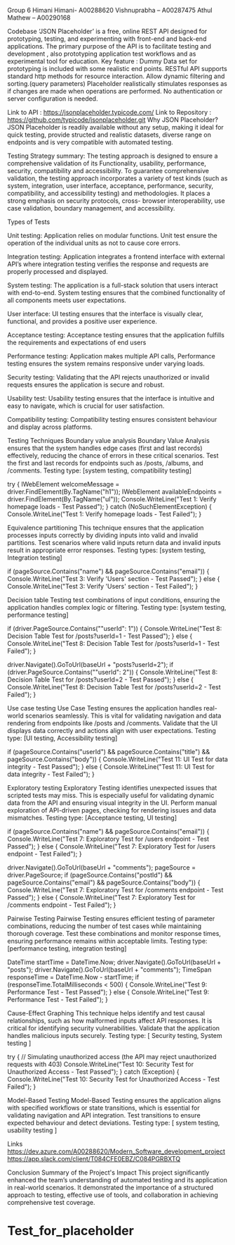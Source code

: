 Group 6
Himani Himani- A00288620
Vishnuprabha – A00287475
Athul Mathew – A00290168

Codebase
‘JSON Placeholder’ is a free, online REST API designed for prototyping, testing, and experimenting with front-end and back-end applications.
The primary purpose of the API is to facilitate testing and development , also prototyping application test workflows and as experimental tool for education. 
Key feature :
	Dummy Data set for prototyping is included with some realistic end points.
	RESTful API supports standard http methods for resource interaction.
	Allow dynamic filtering and sorting.(query parameters)
	Placeholder realistically stimulates responses as if changes are made when 	operations are performed.
	No authentication or server configuration is needed.

Link to API : https://jsonplaceholder.typicode.com/
Link to Repository : https://github.com/typicode/jsonplaceholder.git 
Why JSON Placeholder?
	JSON Placeholder is readily available without any setup, making it ideal for quick 	testing, provide structed and realistic datasets, diverse range on endpoints and 	is very compatible with automated testing.

Testing Strategy summary:
	The testing approach is designed to ensure a comprehensive validation of its
	Functionality, usability, performance, security, compatibility and accessibility.
	To guarantee comprehensive validation, the testing approach incorporates a 	variety of test kinds (such as system, integration, user interface, acceptance, 		performance, security, compatibility, and accessibility testing) and 	methodologies. It places a strong emphasis on security protocols, cross-		browser interoperability, use case validation, boundary management, and 	accessibility. 

Types of Tests 

Unit testing:
Application relies on modular functions. Unit test ensure the operation of the individual units as not to cause core errors.

Integration testing:
Application integrates a frontend interface with external API’s where integration testing verifies the response and requests are properly processed and displayed.

System testing:
The application is a full-stack solution that users interact with end-to-end. System testing ensures that the combined functionality of all components meets user expectations.

User interface:
UI testing ensures that the interface is visually clear, functional, and provides a positive user experience.

Acceptance testing:
Acceptance testing ensures that the application fulfills the requirements and expectations of end users


Performance testing:
Application makes multiple API calls, Performance testing ensures the system remains responsive under varying loads.

Security testing:
Validating that the API rejects unauthorized or invalid requests ensures the application is secure and robust.

Usability test:
Usability testing ensures that the interface is intuitive and easy to navigate, which is crucial for user satisfaction.

Compatibility testing:
Compatibility testing ensures consistent behaviour and display across platforms.


Testing Techniques
Boundary value analysis
Boundary Value Analysis ensures that the system handles edge cases (first and last records) effectively, reducing the chance of errors in these critical scenarios.
Test the first and last records for endpoints such as /posts, /albums, and /comments.
Testing type:  [system testing, compatibility testing]

 try
 {
     IWebElement welcomeMessage = driver.FindElement(By.TagName("h1"));
     IWebElement availableEndpoints = driver.FindElement(By.TagName("ul"));
     Console.WriteLine("Test 1: Verify homepage loads - Test Passed");
 }
 catch (NoSuchElementException)
 {
     Console.WriteLine("Test 1: Verify homepage loads - Test Failed");
 }

Equivalence partitioning
This technique ensures that the application processes inputs correctly by dividing inputs into valid and invalid partitions. Test scenarios where valid inputs return data and invalid inputs result in appropriate error responses.
Testing types: [system testing, Integration testing]

if (pageSource.Contains("name") && pageSource.Contains("email"))
{
    Console.WriteLine("Test 3: Verify 'Users' section - Test Passed");
}
else
{
    Console.WriteLine("Test 3: Verify 'Users' section - Test Failed");
}


Decision table Testing
test combinations of input conditions, ensuring the application handles complex logic or filtering.
Testing type: [system testing, performance testing]

 if (driver.PageSource.Contains("\"userId\": 1"))
 {
     Console.WriteLine("Test 8: Decision Table Test for /posts?userId=1 - Test Passed");
 }
 else
 {
     Console.WriteLine("Test 8: Decision Table Test for /posts?userId=1 - Test Failed");
 }

 driver.Navigate().GoToUrl(baseUrl + "posts?userId=2");
 if (driver.PageSource.Contains("\"userId\": 2"))
 {
     Console.WriteLine("Test 8: Decision Table Test for /posts?userId=2 - Test Passed");
 }
 else
 {
     Console.WriteLine("Test 8: Decision Table Test for /posts?userId=2 - Test Failed");
 }

Use case testing
Use Case Testing ensures the application handles real-world scenarios seamlessly. This is vital for validating navigation and data rendering from endpoints like /posts and /comments. Validate that the UI displays data correctly and actions align with user expectations.
Testing type: [UI testing, Accessibility testing]

 if (pageSource.Contains("userId") && pageSource.Contains("title") && pageSource.Contains("body"))
 {
     Console.WriteLine("Test 11: UI Test for data integrity - Test Passed");
 }
 else
 {
     Console.WriteLine("Test 11: UI Test for data integrity - Test Failed");
 }

Exploratory testing
Exploratory Testing identifies unexpected issues that scripted tests may miss. This is especially useful for validating dynamic data from the API and ensuring visual integrity in the UI. Perform manual exploration of API-driven pages, checking for rendering issues and data mismatches.
Testing type: [Acceptance testing, UI testing]

 if (pageSource.Contains("name") && pageSource.Contains("email"))
 {
     Console.WriteLine("Test 7: Exploratory Test for /users endpoint - Test Passed");
 }
 else
 {
     Console.WriteLine("Test 7: Exploratory Test for /users endpoint - Test Failed");
 }

 driver.Navigate().GoToUrl(baseUrl + "comments");
 pageSource = driver.PageSource;
 if (pageSource.Contains("postId") && pageSource.Contains("email") && pageSource.Contains("body"))
 {
     Console.WriteLine("Test 7: Exploratory Test for /comments endpoint - Test Passed");
 }
 else
 {
     Console.WriteLine("Test 7: Exploratory Test for /comments endpoint - Test Failed");
 }

Pairwise Testing
Pairwise Testing ensures efficient testing of parameter combinations, reducing the number of test cases while maintaining thorough coverage. Test these combinations and monitor response times, ensuring performance remains within acceptable limits.
Testing type: [performance testing, integration testing]

 DateTime startTime = DateTime.Now;
 driver.Navigate().GoToUrl(baseUrl + "posts");
 driver.Navigate().GoToUrl(baseUrl + "comments");
 TimeSpan responseTime = DateTime.Now - startTime;
 if (responseTime.TotalMilliseconds < 500)
 {
     Console.WriteLine("Test 9: Performance Test - Test Passed");
 }
 else
 {
     Console.WriteLine("Test 9: Performance Test - Test Failed");
 }




Cause-Effect Graphing
This technique helps identify and test causal relationships, such as how malformed inputs affect API responses. It is critical for identifying security vulnerabilities. Validate that the application handles malicious inputs securely.
Testing type: [ Security testing, System testing ] 
 
 try
  {
      // Simulating unauthorized access (the API may reject unauthorized requests with 403)
      Console.WriteLine("Test 10: Security Test for Unauthorized Access - Test Passed");
  }
  catch (Exception)
  {
      Console.WriteLine("Test 10: Security Test for Unauthorized Access - Test Failed");
  }

Model-Based Testing
Model-Based Testing ensures the application aligns with specified workflows or state transitions, which is essential for validating navigation and API integration.
Test transitions to ensure expected behaviour and detect deviations.
Testing type: [ system testing, usability testing ] 

Links
https://dev.azure.com/A00288620/Modern_Software_development_project
https://app.slack.com/client/T084CFE0EBZ/C084PGRBXTQ

Conclusion
Summary of the Project's Impact
This project significantly enhanced the team’s understanding of automated testing and its application in real-world scenarios. It demonstrated the importance of a structured approach to testing, effective use of tools, and collaboration in achieving comprehensive test coverage.







# Test_for_placeholder
